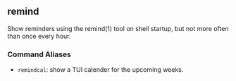 ## remind

Show reminders using the remind(1) tool on shell startup, but not more often
than once every hour.

### Command Aliases

- `remindcal`: show a TUI calender for the upcoming weeks.
